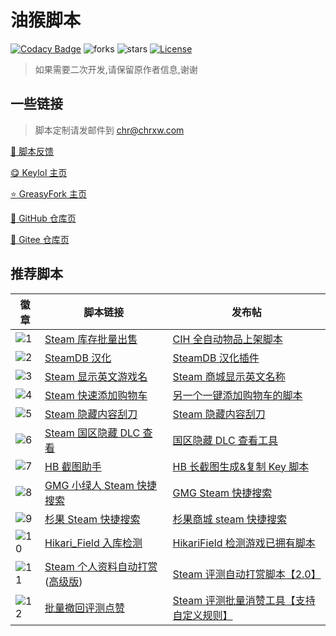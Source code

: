 # 油猴脚本

[![Codacy Badge][codacy_b]][codacy]
![forks][forks_b]
![stars][stars_b]
[![License][license_b]][license]

> 如果需要二次开发,请保留原作者信息,谢谢

## 一些链接

> 脚本定制请发邮件到 [chr@chrxw.com](mailto:chr@chrxw.com)

[:speech_balloon: 脚本反馈](https://blog.chrxw.com/scripts.html)

[:yum: Keylol 主页](https://keylol.com/suid-472168)

[:star: GreasyFork 主页](https://greasyfork.org/zh-CN/users/719636-chr233)

[:green_book: GitHub 仓库页](https://github.com/chr233/GM_Scripts)

[:blue_book: Gitee 仓库页](https://gitee.com/chr_a1/gm_scripts)

## 推荐脚本

| 徽章        | 脚本链接                                        | 发布帖                                           |
| ----------- | ----------------------------------------------- | ------------------------------------------------ |
| ![1][1_b]   | [Steam 库存批量出售][1]                         | [CIH 全自动物品上架脚本][1_p]                    |
| ![2][2_b]   | [SteamDB 汉化][2]                               | [SteamDB 汉化插件][2_p]                          |
| ![3][3_b]   | [Steam 显示英文游戏名][3]                       | [Steam 商城显示英文名称][3_p]                    |
| ![4][4_b]   | [Steam 快速添加购物车][4]                       | [另一个一键添加购物车的脚本][4_p]                |
| ![5][5_b]   | [Steam 隐藏内容刮刀][5]                         | [Steam 隐藏内容刮刀][5_p]                        |
| ![6][6_b]   | [Steam 国区隐藏 DLC 查看][6]                    | [国区隐藏 DLC 查看工具][6_p]                     |
| ![7][7_b]   | [HB 截图助手][7]                                | [HB 长截图生成&复制 Key 脚本][7_p]               |
| ![8][8_b]   | [GMG 小绿人 Steam 快捷搜索][8]                  | [GMG Steam 快捷搜索][8_p]                        |
| ![9][9_b]   | [杉果 Steam 快捷搜索][9]                        | [杉果商城 steam 快捷搜索][9_p]                   |
| ![10][10_b] | [Hikari_Field 入库检测][10]                     | [HikariField 检测游戏已拥有脚本][10_p]           |
| ![11][11_b] | [Steam 个人资料自动打赏][11] ([高级版][11_p_2]) | [Steam 评测自动打赏脚本【2.0】][11_p]            |
| ![12][12_b] | [批量撤回评测点赞][12]                          | [Steam 评测批量消赞工具【支持自定义规则】][12_p] |

[1_b]: https://img.shields.io/badge/dynamic/json?color=%23990000&label=GreasyFork&query=total_installs&suffix=%20installs&url=https://greasyfork.org/scripts/421283.json
[1]: https://greasyfork.org/zh-CN/scripts/421283-chr-s-inventory-helper
[1_p]: https://keylol.com/t683633-1-1
[2_b]: https://img.shields.io/badge/dynamic/json?color=%23990000&label=GreasyFork&query=total_installs&suffix=%20installs&url=https://greasyfork.org/scripts/437076.json
[2]: https://greasyfork.org/zh-CN/scripts/437076-steamdb-cn
[2_p]: https://keylol.com/t772995-1-1
[3_b]: https://img.shields.io/badge/dynamic/json?color=%23990000&label=GreasyFork&query=total_installs&suffix=%20installs&url=https://greasyfork.org/scripts/432102.json
[3]: https://greasyfork.org/zh-CN/scripts/432102-show-english-name
[3_p]: https://keylol.com/t747359-1-1
[4_b]: https://img.shields.io/badge/dynamic/json?color=%23990000&label=GreasyFork&query=total_installs&suffix=%20installs&url=https://greasyfork.org/scripts/432190.json
[4]: https://greasyfork.org/zh-CN/scripts/432190-fast-add-cart
[4_p]: https://keylol.com/t747892-1-1
[5_b]: https://img.shields.io/badge/dynamic/json?color=%23990000&label=GreasyFork&query=total_installs&suffix=%20installs&url=https://greasyfork.org/scripts/422912.json
[5]: https://greasyfork.org/zh-CN/scripts/422912-steam-spoiler-scraper
[5_p]: https://keylol.com/t693473-1-1
[6_b]: https://img.shields.io/badge/dynamic/json?color=%23990000&label=GreasyFork&query=total_installs&suffix=%20installs&url=https://greasyfork.org/scripts/434301.json
[6]: https://greasyfork.org/zh-CN/scripts/434301-hidden-dlc-helper
[6_p]: https://keylol.com/t758018-1-1
[7_b]: https://img.shields.io/badge/dynamic/json?color=%23990000&label=GreasyFork&query=total_installs&suffix=%20installs&url=https://greasyfork.org/scripts/430634.json
[7]: https://greasyfork.org/zh-CN/scripts/430634-hb-screenshots
[7_p]: https://keylol.com/t739645-1-1
[8_b]: https://img.shields.io/badge/dynamic/json?color=%23990000&label=GreasyFork&query=total_installs&suffix=%20installs&url=https://greasyfork.org/scripts/435346.json
[8]: https://greasyfork.org/zh-CN/scripts/435346-gmg-steam-search
[8_p]: https://keylol.com/t763788-1-1
[9_b]: https://img.shields.io/badge/dynamic/json?color=%23990000&label=GreasyFork&query=total_installs&suffix=%20installs&url=https://greasyfork.org/scripts/431437.json
[9]: https://greasyfork.org/zh-CN/scripts/431437-sonkwo-steam-search
[9_p]: https://keylol.com/t744029-1-1
[10_b]: https://img.shields.io/badge/dynamic/json?color=%23990000&label=GreasyFork&query=total_installs&suffix=%20installs&url=https://greasyfork.org/scripts/436897.json
[10]: https://greasyfork.org/zh-CN/scripts/436897-hikari-field-helper
[10_p]: https://keylol.com/t772016-1-1
[11_b]: https://img.shields.io/badge/dynamic/json?color=%23990000&label=GreasyFork&query=total_installs&suffix=%20installs&url=https://greasyfork.org/scripts/420539.json
[11]: https://greasyfork.org/zh-CN/scripts/420539-auto-award-profile
[11_p]: https://keylol.com/t671171-1-1
[11_p_2]: https://blog.chrxw.com/archives/2021/07/05/1578.html
[12_b]: https://img.shields.io/badge/dynamic/json?color=%23990000&label=GreasyFork&query=total_installs&suffix=%20installs&url=https://greasyfork.org/scripts/440985.json
[12]: https://greasyfork.org/zh-CN/scripts/440985-recommend-unrate
[12_p]: https://keylol.com/t794532-1-1
[codacy_b]: https://app.codacy.com/project/badge/Grade/0c56f19da3ba42118a5b772dde88c088
[codacy]: https://www.codacy.com/gh/chr233/GM_Scripts/dashboard
[forks_b]: https://img.shields.io/github/forks/chr233/GM_Scripts
[stars_b]: https://img.shields.io/github/stars/chr233/GM_Scripts
[license]: https://github.com/chr233/GM_Scripts/blob/master/license
[license_b]: https://img.shields.io/github/license/chr233/GM_Scripts
